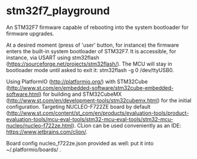 # stm32f7_playground
An STM32F7 firmware capable of rebooting into the system bootloader for firmware upgrades.

At a desired moment (press of 'user' button, for instance) the firmware enters the built-in system bootloader of STM32F7. It is accessible, for instance, via USART using stm32flash (https://sourceforge.net/projects/stm32flash/).
The MCU will stay in bootloader mode until asked to exit it: stm32flash -g 0 /dev/ttyUSB0.

Using PlatformIO (http://platformio.org/) with STM32Cube (http://www.st.com/en/embedded-software/stm32cube-embedded-software.html) for building and STM32CubeMX (http://www.st.com/en/development-tools/stm32cubemx.html) for the initial configuration.
Targeting NUCLEO-F722ZE board by default (http://www.st.com/content/st_com/en/products/evaluation-tools/product-evaluation-tools/mcu-eval-tools/stm32-mcu-eval-tools/stm32-mcu-nucleo/nucleo-f722ze.html).
CLion can be used conveniently as an IDE: https://www.jetbrains.com/clion/.

Board config nucleo_f722ze.json provided as well: put it into ~/.platformio/boards/ .
